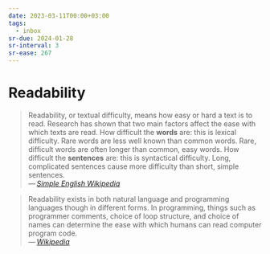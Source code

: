 ```yaml
---
date: 2023-03-11T00:00+03:00
tags:
  - inbox
sr-due: 2024-01-28
sr-interval: 3
sr-ease: 267
---
```


# Readability

> Readability, or textual difficulty, means how easy or hard a text is to read.
> Research has shown that two main factors affect the ease with which texts are
> read. How difficult the **words** are: this is lexical difficulty. Rare words
> are less well known than common words. Rare, difficult words are often longer
> than common, easy words. How difficult the **sentences** are: this is
> syntactical difficulty. Long, complicated sentences cause more difficulty than
> short, simple sentences.\
> — <cite>[Simple English Wikipedia](https://simple.wikipedia.org/wiki/Readability)</cite>

> Readability exists in both natural language and programming languages though
> in different forms. In programming, things such as programmer comments, choice
> of loop structure, and choice of names can determine the ease with which
> humans can read computer program code.\
> — <cite>[Wikipedia](https://en.wikipedia.org/wiki/Readability)</cite>
